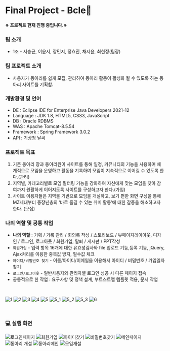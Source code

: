 # Final Project - Bcle🐝
<b>※ 프로젝트 현재 진행 중입니다.※</b>
### 팀 소개
- 1조 - 서승균, 이윤서, 장민지, 정효진, 채지윤, 최현정(팀장)

### 팀 프로젝트 소개
- 사용자가 동아리를 쉽게 모집, 관리하여 동아리 활동이 활성화 될 수 있도록 하는 동아리 사이트를 기획함.

### 개발환경 및 언어
- DE : Eclipse IDE for Enterprise Java Developers 2021-12
- Language : JDK 1.8, HTML5, CSS3, JavaScript
- DB : Oracle RDBMS
- WAS : Apache Tomcat-8.5.54
- Framework : Spring Framework 3.0.2
- API : 기상청 날씨

### 프로젝트 목표
1. 기존 동아리 장과 동아리원이 사이트를 통해 일정, 커뮤니티의 기능을 사용하여 체계적으로 모임을 운영하고 활동을 기록하여 모임이 지속적으로 이어질 수 있도록 한다.(관리) <br>
2. 지역별, 카테고리별로 모임 필터링 기능을 강화하여 자신에게 맞는 모임을 찾아 참여까지 원활하게 이어지도록 사이트를 구성하고자 한다.(가입) <br>
3. 사이트 이용자들은 지역을 기반으로 모임을 개설하고, 보기 편한 화면 구성을 통해 MZ세대부터 중장년층의 ‘바로 즐길 수 있는 취미 활동’에 대한 갈증을 해소하고자 한다. (모집) <br>

### 나의 역할 및 공통 작업
- <b>나의 역할</b> : 기획 / 기록 관리 / 회의록 작성 / 스토리보드 / 뷰페이지레이아웃, 디자인 / 로그인, 로그아웃 / 회원가입, 탈퇴 / 게시판 / PPT작성 <br>
- `회원가입` - 입력 항목 16개에 대한 유효성검사와 file 업로드 기능,등록 기능, jQuery, Ajax처리를 이용한 중복값 방지, 필수값 체크
- `아이디/비밀번호 찾기` - 이름/아이디/이메일을 이용해서 아이디 / 비밀번호 / 가입일자 찾기
- `로그인/로그아웃` - 일반사용자와 관리자별 로그인 성공 시 다른 페이지 접속
- 공통적으로 한 작업 : 요구사항 및 정책 설계, 부트스트랩 템플릿 적용, 문서 작업

<br>

![1](https://user-images.githubusercontent.com/87711421/147847454-6f9bb340-d2a7-4e10-9699-135542b90d4e.png)
![2](https://user-images.githubusercontent.com/87711421/147847455-bd5428bc-4007-4f49-b491-c2ef2e94f933.png)
![3](https://user-images.githubusercontent.com/87711421/147847456-1c8a5816-b5b8-48f7-912e-c8dd366b99a1.png)
![4](https://user-images.githubusercontent.com/87711421/147847457-320622e1-c25f-4e5f-ba50-8c476dd98fdf.png)
![5](https://user-images.githubusercontent.com/87711421/147847459-dfa346e9-c39c-47ce-ab9a-c4aee36fa56a.png)
![5_1](https://user-images.githubusercontent.com/87711421/147847574-eb2a2d0e-de70-4ed0-b7b5-82376ef94311.png)
![5_2](https://user-images.githubusercontent.com/87711421/147847575-a1b4c703-1dbe-4a2a-b588-bcd9ccf06522.png)
![5_3](https://user-images.githubusercontent.com/87711421/147847576-610140df-f4ca-40f4-a755-bac04e0d4be8.png)
![6](https://user-images.githubusercontent.com/87711421/147847464-d3a962eb-be5f-45f7-9706-5fb50cf609a4.png)

<br>

### 💻 실행 화면
![로그인페이지](https://user-images.githubusercontent.com/87711421/147847435-0dba5575-6d10-470c-8ecc-a329b0ad3e61.png)
![회원가입](https://user-images.githubusercontent.com/87711421/147847437-a5d86187-8973-448c-98a4-da1285296bf5.png)
![아이디찾기](https://user-images.githubusercontent.com/87711421/147847439-8aba6192-da3c-4979-a5bd-826013a6b897.png)
![비밀번호찾기](https://user-images.githubusercontent.com/87711421/147847440-68b9a0aa-eaf3-4e54-af7d-8dffed293cc4.png)
![메인페이지](https://user-images.githubusercontent.com/87711421/147847443-a3696905-4374-4e55-89cc-bb7160d45405.png)
![동아리 개설](https://user-images.githubusercontent.com/87711421/147847449-207a3687-ce61-4a02-bca9-e24fb338a81b.png)
![동아리메인](https://user-images.githubusercontent.com/87711421/148055372-20e128e5-1052-4cfa-b25a-0b81cc72a9e7.png)
![모임개설](https://user-images.githubusercontent.com/87711421/148055390-0072d006-e701-4b2b-a33d-5eefb5fa1e1e.png)


